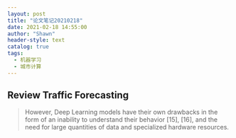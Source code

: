 ```yaml
---
layout: post
title: "论文笔记20210218"
date: 2021-02-18 14:55:00
author: "Shawn"
header-style: text
catalog: true
tags:
  - 机器学习
  - 城市计算
---
```


## Review Traffic Forecasting

>  However, Deep Learning models have their own drawbacks in the form of an inability to understand their behavior [15], [16], and the need for large quantities of data and specialized hardware resources. 


